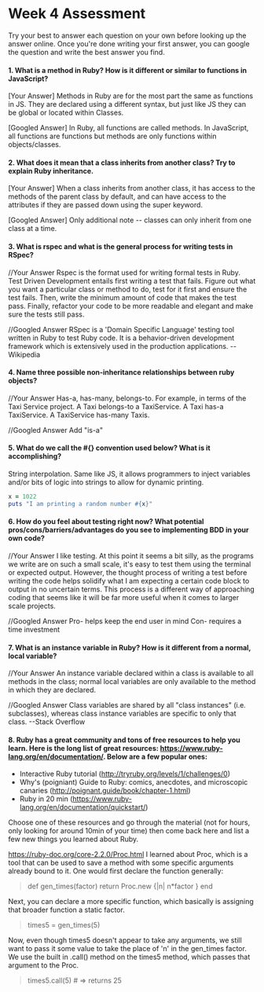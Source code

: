 # Week 4 Assessment

Try your best to answer each question on your own before looking up the answer online. Once you're done writing your first answer, you can google the question and write the best answer you find.


#### 1. What is a method in Ruby? How is it different or similar to functions in JavaScript?

[Your Answer]
Methods in Ruby are for the most part the same as functions in JS. They are declared using a different syntax, but just like JS they can be global or located within Classes.

[Googled Answer]
In Ruby, all functions are called methods. In JavaScript, all functions are functions but methods are only functions within objects/classes.

#### 2. What does it mean that a class inherits from another class? Try to explain Ruby inheritance.


[Your Answer]
When a class inherits from another class, it has access to the methods of the parent class by default, and can have access to the attributes if they are passed down using the super keyword.

[Googled Answer]
Only additional note -- classes can only inherit from one class at a time.

#### 3. What is rspec and what is the general process for writing tests in RSpec?

//Your Answer
Rspec is the format used for writing formal tests in Ruby. Test Driven Development entails first writing a test that fails. Figure out what you want a particular class or method to do, test for it first and ensure the test fails. Then, write the minimum amount of code that makes the test pass. Finally, refactor your code to be more readable and elegant and make sure the tests still pass.

//Googled Answer
RSpec is a 'Domain Specific Language' testing tool written in Ruby to test Ruby code. It is a behavior-driven development framework which is extensively used in the production applications. --Wikipedia

#### 4. Name three possible non-inheritance relationships between ruby objects?

//Your Answer
Has-a, has-many, belongs-to. For example, in terms of the Taxi Service project. A Taxi belongs-to a TaxiService. A Taxi has-a TaxiService. A TaxiService has-many Taxis.

//Googled Answer
Add "is-a"

#### 5. What do we call the #{} convention used below? What is it accomplishing?

String interpolation. Same like JS, it allows programmers to inject variables and/or bits of logic into strings to allow for dynamic printing.
```ruby
x = 1022
puts "I am printing a random number #{x}"
```

#### 6. How do you feel about testing right now? What potential pros/cons/barriers/advantages do you see to implementing BDD in your own code?

//Your Answer
I like testing. At this point it seems a bit silly, as the programs we write are on such a small scale, it's easy to test them using the terminal or expected output. However, the thought process of writing a test before writing the code helps solidify what I am expecting a certain code block to output in no uncertain terms. This process is a different way of approaching coding that seems like it will be far more useful when it comes to larger scale projects.

//Googled Answer
Pro- helps keep the end user in mind
Con- requires a time investment

#### 7. What is an instance variable in Ruby? How is it different from a normal, local variable?

//Your Answer
An instance variable declared within a class is available to all methods in the class; normal local variables are only available to the method in which they are declared.

//Googled Answer
Class variables are shared by all "class instances" (i.e. subclasses), whereas class instance variables are specific to only that class. --Stack Overflow

#### 8. Ruby has a great community and tons of free resources to help you learn. Here is the long list of great resources: https://www.ruby-lang.org/en/documentation/. Below are a few popular ones:
- Interactive Ruby tutorial (http://tryruby.org/levels/1/challenges/0)
- Why's (poigniant) Guide to Ruby: comics, anecdotes, and microscopic canaries (http://poignant.guide/book/chapter-1.html)
- Ruby in 20 min (https://www.ruby-lang.org/en/documentation/quickstart/)


Choose one of these resources and go through the material (not for hours, only looking for around 10min of your time) then come back here and list a few new things you learned about Ruby.

https://ruby-doc.org/core-2.2.0/Proc.html
I learned about Proc, which is a tool that can be used to save a method with some specific arguments already bound to it. One would first declare the function generally:

>def gen_times(factor)
>  return Proc.new {|n| n*factor }
>end

Next, you can declare a more specific function, which basically is assigning that broader function a static factor.

>times5 = gen_times(5)

Now, even though times5 doesn't appear to take any arguments, we still want to pass it some value to take the place of 'n' in the gen_times factor. We use the built in .call() method on the times5 method, which passes that argument to the Proc.

>times5.call(5) # => returns 25
